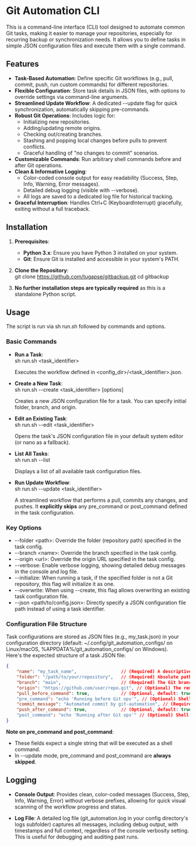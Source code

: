 # **Git Automation CLI**

This is a command-line interface (CLI) tool designed to automate common Git tasks, making it easier to manage your repositories, especially for recurring backup or synchronization needs. It allows you to define tasks in simple JSON configuration files and execute them with a single command.

## **Features**

* **Task-Based Automation**: Define specific Git workflows (e.g., pull, commit, push, run custom commands) for different repositories.  
* **Flexible Configuration**: Store task details in JSON files, with options to override settings via command-line arguments.  
* **Streamlined Update Workflow**: A dedicated \--update flag for quick synchronization, automatically skipping pre-commands.  
* **Robust Git Operations**: Includes logic for:  
  * Initializing new repositories.  
  * Adding/updating remote origins.  
  * Checking out/creating branches.  
  * Stashing and popping local changes before pulls to prevent conflicts.  
  * Graceful handling of "no changes to commit" scenarios.  
* **Customizable Commands**: Run arbitrary shell commands before and after Git operations.  
* **Clean & Informative Logging**:  
  * Color-coded console output for easy readability (Success, Step, Info, Warning, Error messages).  
  * Detailed debug logging (visible with \--verbose).  
  * All logs are saved to a dedicated log file for historical tracking.  
* **Graceful Interruption**: Handles Ctrl+C (KeyboardInterrupt) gracefully, exiting without a full traceback.

## **Installation**

1. **Prerequisites**:  
   * **Python 3.x**: Ensure you have Python 3 installed on your system.  
   * **Git**: Ensure Git is installed and accessible in your system's PATH.  
2. **Clone the Repository**:  
   git clone https://github.com/tugapse/gitbackup.git 
   cd gitbackup

3. **No further installation steps are typically required** as this is a standalone Python script.

## **Usage**

The script is run via sh run.sh followed by commands and options.

### **Basic Commands**

* **Run a Task**:  
  sh run.sh \<task\_identifier\>

  Executes the workflow defined in \<config\_dir\>/\<task\_identifier\>.json.  
* **Create a New Task**:  
  sh run.sh \--create \<task\_identifier\> \[options\]

  Creates a new JSON configuration file for a task. You can specify initial folder, branch, and origin.  
* **Edit an Existing Task**:  
  sh run.sh \--edit \<task\_identifier\>

  Opens the task's JSON configuration file in your default system editor (or nano as a fallback).  
* **List All Tasks**:  
  sh run.sh \--list

  Displays a list of all available task configuration files.  
* **Run Update Workflow**:  
  sh run.sh \--update \<task\_identifier\>

  A streamlined workflow that performs a pull, commits any changes, and pushes. It **explicitly skips** any pre\_command or post\_command defined in the task configuration.

### **Key Options**

* \--folder \<path\>: Override the folder (repository path) specified in the task config.  
* \--branch \<name\>: Override the branch specified in the task config.  
* \--origin \<url\>: Override the origin URL specified in the task config.  
* \--verbose: Enable verbose logging, showing detailed debug messages in the console and log file.  
* \--initialize: When running a task, if the specified folder is not a Git repository, this flag will initialize it as one.  
* \--overwrite: When using \--create, this flag allows overwriting an existing task configuration file.  
* \--json \<path/to/config.json\>: Directly specify a JSON configuration file path instead of using a task identifier.

### **Configuration File Structure**

Task configurations are stored as JSON files (e.g., my\_task.json) in your configuration directory (default: \~/.config/git\_automation\_configs/ on Linux/macOS, %APPDATA%/git\_automation\_configs/ on Windows).  
Here's the expected structure of a task JSON file:  
```json
{  
    "name": "my_task_name",                 // (Required) A descriptive name for the task.  
    "folder": "/path/to/your/repository",   // (Required) Absolute path to the Git repository.  
    "branch": "main",                       // (Required) The Git branch to operate on (e.g., "main", "develop").  
    "origin": "https://github.com/user/repo.git", // (Optional) The remote origin URL.  
    "pull_before_command": true,            // (Optional, default: true) Whether to run \`git pull\` before \`pre\_command\`.  
    "pre_command": "echo 'Running before Git ops'", // (Optional) Shell command to execute before Git add/commit/push.  
    "commit_message": "Automated commit by git-automation", // (Required) The commit message to use.  
    "push_after_command": true,             // (Optional, default: true) Whether to run \`git push\` after \`post\_command\`.  
    "post_command": "echo 'Running after Git ops'" // (Optional) Shell command to execute after Git add/commit/push.  
}
```
**Note on pre\_command and post\_command**:

* These fields expect a single string that will be executed as a shell command.  
* In \--update mode, pre\_command and post\_command are **always skipped**.

## **Logging**

* **Console Output**: Provides clean, color-coded messages (Success, Step, Info, Warning, Error) without verbose prefixes, allowing for quick visual scanning of the workflow progress and status.  

* **Log File**: A detailed log file (git\_automation.log in your config directory's logs subfolder) captures all messages, including debug output, with timestamps and full context, regardless of the console verbosity setting. This is useful for debugging and auditing past runs.
